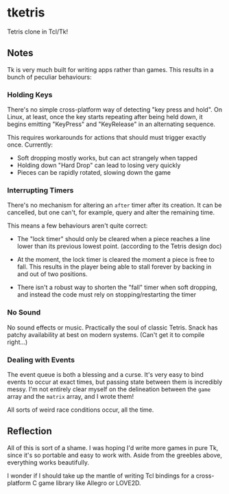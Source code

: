 # tketris

Tetris clone in Tcl/Tk!

## Notes

Tk is very much built for writing apps rather than games.
This results in a bunch of peculiar behaviours:

### Holding Keys

There's no simple cross-platform way of detecting "key press and hold".
On Linux, at least, once the key starts repeating after being held down,
it begins emitting "KeyPress" and "KeyRelease" in an alternating sequence.

This requires workarounds for actions that should must trigger exactly once.
Currently:

- Soft dropping mostly works, but can act strangely when tapped
- Holding down "Hard Drop" can lead to losing very quickly
- Pieces can be rapidly rotated, slowing down the game

### Interrupting Timers

There's no mechanism for altering an `after` timer after its creation.
It can be cancelled, but one can't, for example,
query and alter the remaining time.

This means a few behaviours aren't quite correct:

- The "lock timer" should only be cleared when a piece reaches a line lower
  than its previous lowest point. (according to the Tetris design doc)
 * At the moment, the lock timer is cleared the moment a piece is
   free to fall. This results in the player being able to stall
   forever by backing in and out of two positions.
- There isn't a robust way to shorten the "fall" timer when soft dropping,
  and instead the code must rely on stopping/restarting the timer

### No Sound

No sound effects or music. Practically the soul of classic Tetris.
Snack has patchy availability at best on modern systems.
(Can't get it to compile right...)

### Dealing with Events

The event queue is both a blessing and a curse.
It's very easy to bind events to occur at exact times,
but passing state between them is incredibly messy.
I'm not entirely clear myself on the delineation between the `game` array
and the `matrix` array, and I wrote them!

All sorts of weird race conditions occur, all the time.

## Reflection

All of this is sort of a shame. I was hoping I'd write more games in pure Tk,
since it's so portable and easy to work with.
Aside from the greebles above, everything works beautifully.

I wonder if I should take up the mantle of writing Tcl bindings for a
cross-platform C game library like Allegro or LOVE2D.

